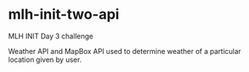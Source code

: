 # mlh-init-two-api
MLH INIT Day 3 challenge

Weather API and MapBox API used to determine weather of a particular location given by user.
